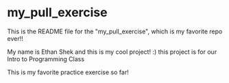 # my_pull_exercise

This is the README file for the "my_pull_exercise", which is my favorite repo ever!!

My name is Ethan Shek and this is my cool project! :) 
this project is for our Intro to Programming Class

This is my favorite practice exercise so far!
